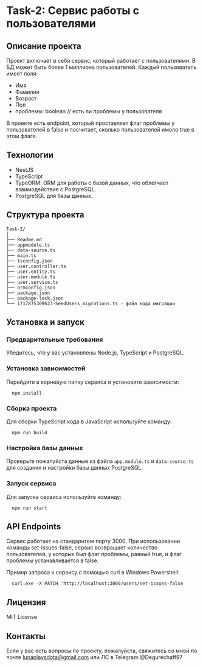 # Task-2: Сервис работы с пользователями

## Описание проекта

Проект включает в себя сервис, который работает с пользователями. В БД может быть более 1 миллиона пользователей. Каждый пользователь имеет поля:
- Имя
- Фамилия
- Возраст
- Пол
- проблемы: boolean // есть ли проблемы у пользователя

В проекте есть endpoint, который проставляет флаг проблемы у пользователей в false и посчитает, сколько пользователей имело true в этом флаге.

## Технологии
- NestJS
- TypeScript
- TypeORM: ORM для работы с базой данных, что облегчает взаимодействие с PostgreSQL.
- PostgreSQL для базы данных.

## Структура проекта
```
Task-2/
│
├── Readme.md
├── appmodule.ts
├── data-source.ts
├── main.ts
├── tsconfig.json
├── user.controller.ts
├── user.entity.ts
├── user.module.ts
├── user.service.ts
├── ormconfig.json
├── package.json
├── package-lock.json
└── 1717875309623-SeedUsers_migrations.ts - файл кода миграции
```

## Установка и запуск

### Предварительные требования

Убедитесь, что у вас установлены Node.js, TypeScript и PostgreSQL.

### Установка зависимостей

Перейдите в корневую папку сервиса и установите зависимости:
```
  npm install
```
### Сборка проекта

Для сборки TypeScript кода в JavaScript используйте команду:
```
  npm run build
```
### Настройка базы данных

Проверьте пожалуйста данные из файла `app.module.ts` и `data-source.ts` для создания и настройки базы данных PostgreSQL.

### Запуск сервиса

Для запуска сервиса используйте команду:
```
  npm run start
```
## API Endpoints

Сервис работает на стандарнтом порту 3000. При использовании команды set-issues-false, сервис возвращает количество пользователей, у которых был флаг проблемы, равный true, и флаг проблемы устанавливается в false.

Пример запроса к сервису с помощью curl в Windows Powershell:
```
  curl.exe -X PATCH 'http://localhost:3000/users/set-issues-false
```
## Лицензия

MIT License

## Контакты

Если у вас есть вопросы по проекту, пожалуйста, свяжитесь со мной по почте lunaplaysdota@gmail.com или ЛС в Telegram @Degurechaff97
